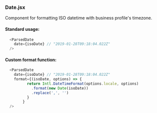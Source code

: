 ### Date.jsx

Component for formatting ISO datetime with business profile's  timezone.
 
#### Standard usage:
```javascript
  <ParsedDate
    date={isoDate} // "2019-01-28T09:18:04.022Z"
  />
```

#### Custom format function:
```javascript
  <ParsedDate
    date={isoDate} // "2019-01-28T09:18:04.022Z"
    format={(isoDate, options) => {
          return Intl.DateTimeFormat(options.locale, options)
            .format(new Date(isoDate))
            .replace(',', '')
          }
        }
  />
```